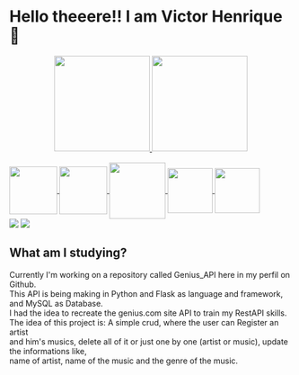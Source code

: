 # Hello theeere!! I am Victor Henrique 👋

<div align="center">
  <a href="https://github.com/victorhenrique07">
  <img height="170em" src="https://github-readme-stats.vercel.app/api?username=victorhenrique07&show_icons=true&theme=dark&include_all_commits=true&count_private=true"/>
  <img height="170em" src="https://github-readme-stats.vercel.app/api/top-langs/?username=victorhenrique07&layout=compact&langs_count=7&theme=dark"/>
</div>
  
<div style="display: inline_block"><br>
 <img align="center" height="85" width="85" src="https://cdn.jsdelivr.net/gh/devicons/devicon/icons/python/python-original.svg" />
 <img align="center" height="85" width="85" src="https://cdn.jsdelivr.net/gh/devicons/devicon/icons/flask/flask-original.svg" />
 <img align="center" height="100" width="100" src="https://cdn.jsdelivr.net/gh/devicons/devicon/icons/mysql/mysql-original-wordmark.svg" />
  <img align="center" height="80" width="80" src="https://cdn.jsdelivr.net/gh/devicons/devicon/icons/git/git-original.svg" />
  <img align="center" height="80" width="80" src="https://cdn.jsdelivr.net/gh/devicons/devicon/icons/linux/linux-original.svg" />
</div>
  
<div>
     <a href="https://www.linkedin.com/in/victor-henrique-silva011" target="_blank"><img src="https://img.shields.io/badge/-LinkedIn-%230077B5?style=for-the-badge&logo=linkedin&logoColor=white" target="_blank"></a>
     <a href="mailto: henrictor@hotmail.com" target="_blank"><img src="https://img.shields.io/badge/Microsoft_Outlook-0078D4?style=for-the-badge&logo=microsoft-outlook&logoColor=white" target="_blank"></a> 
</div>
  
## What am I studying?
  
<p> Currently I'm working on a repository called Genius_API here in my perfil on Github.<br>
    This API is being making in Python and Flask as language and framework, and MySQL as Database.<br>
    I had the idea to recreate the genius.com site API to train my RestAPI skills.<br>
    The idea of this project is: A simple crud, where the user can Register an artist <br>
    and him's musics, delete all of it or just one by one (artist or music), update the informations like, <br>
    name of artist, name of the music and the genre of the music.
